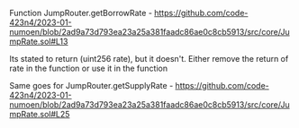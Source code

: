 Function JumpRouter.getBorrowRate - https://github.com/code-423n4/2023-01-numoen/blob/2ad9a73d793ea23a25a381faadc86ae0c8cb5913/src/core/JumpRate.sol#L13

Its stated to return (uint256 rate), but it doesn't. Either remove the return of rate in the function or use it in the function 

Same goes for JumpRouter.getSupplyRate - https://github.com/code-423n4/2023-01-numoen/blob/2ad9a73d793ea23a25a381faadc86ae0c8cb5913/src/core/JumpRate.sol#L25

